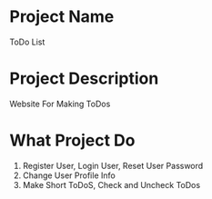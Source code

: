 # Project Name
ToDo List


# Project Description
Website For Making ToDos


# What Project Do
1. Register User, Login User, Reset User Password
2. Change User Profile Info
3. Make Short ToDoS, Check and Uncheck ToDos
